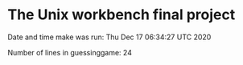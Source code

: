 # The Unix workbench final project
Date and time make was run:
Thu Dec 17 06:34:27 UTC 2020

Number of lines in guessinggame: 
      24
